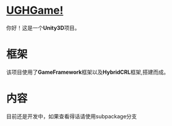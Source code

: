  # [UGHGame!](https://github.com/CookingWine/UGHGame)

你好！这是一个**Unity3D**项目。


# 框架

该项目使用了**GameFramework**框架以及**HybridCRL**框架,搭建而成。

# 内容
目前还是开发中，如果查看得话请使用subpackage分支
